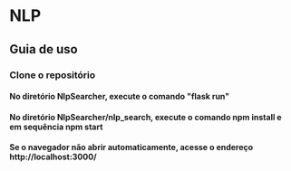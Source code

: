 # NLP


## Guia de uso

### Clone o repositório
#### No diretório NlpSearcher, execute o comando "flask run"
#### No diretório NlpSearcher/nlp_search, execute o comando npm install e em sequência npm start
#### Se o navegador não abrir automaticamente, acesse o endereço http://localhost:3000/
